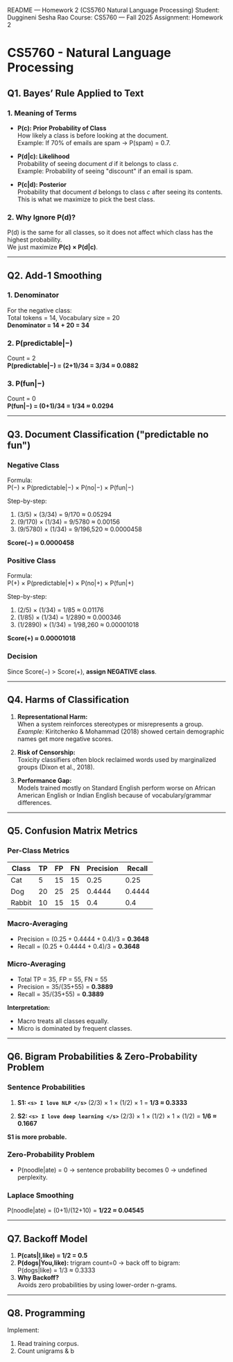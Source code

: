 README — Homework 2 (CS5760 Natural Language Processing)
Student: Duggineni Sesha Rao
Course: CS5760 — Fall 2025
Assignment: Homework 2
# CS5760 - Natural Language Processing  
## **Q1. Bayes’ Rule Applied to Text**

### **1. Meaning of Terms**
- **P(c): Prior Probability of Class**  
  How likely a class is before looking at the document.  
  Example: If 70% of emails are spam → P(spam) = 0.7.

- **P(d|c): Likelihood**  
  Probability of seeing document *d* if it belongs to class *c*.  
  Example: Probability of seeing "discount" if an email is spam.

- **P(c|d): Posterior**  
  Probability that document *d* belongs to class *c* after seeing its contents.  
  This is what we maximize to pick the best class.

### **2. Why Ignore P(d)?**
P(d) is the same for all classes, so it does not affect which class has the highest probability.  
We just maximize **P(c) × P(d|c)**.

---

## **Q2. Add-1 Smoothing**

### **1. Denominator**
For the negative class:  
Total tokens = 14, Vocabulary size = 20  
**Denominator = 14 + 20 = 34**

### **2. P(predictable|−)**
Count = 2  
**P(predictable|−) = (2+1)/34 = 3/34 ≈ 0.0882**

### **3. P(fun|−)**
Count = 0  
**P(fun|−) = (0+1)/34 = 1/34 ≈ 0.0294**

---

## **Q3. Document Classification ("predictable no fun")**

### **Negative Class**
Formula:  
P(−) × P(predictable|−) × P(no|−) × P(fun|−)

Step-by-step:  
1. (3/5) × (3/34) = 9/170 ≈ 0.05294  
2. (9/170) × (1/34) = 9/5780 ≈ 0.00156  
3. (9/5780) × (1/34) = 9/196,520 ≈ 0.0000458  

**Score(−) ≈ 0.0000458**

### **Positive Class**
Formula:  
P(+) × P(predictable|+) × P(no|+) × P(fun|+)

Step-by-step:  
1. (2/5) × (1/34) = 1/85 ≈ 0.01176  
2. (1/85) × (1/34) = 1/2890 ≈ 0.000346  
3. (1/2890) × (1/34) = 1/98,260 ≈ 0.00001018  

**Score(+) ≈ 0.00001018**

### **Decision**
Since Score(−) > Score(+), **assign NEGATIVE class**.

---

## **Q4. Harms of Classification**

1. **Representational Harm:**  
   When a system reinforces stereotypes or misrepresents a group.  
   *Example:* Kiritchenko & Mohammad (2018) showed certain demographic names get more negative scores.

2. **Risk of Censorship:**  
   Toxicity classifiers often block reclaimed words used by marginalized groups (Dixon et al., 2018).

3. **Performance Gap:**  
   Models trained mostly on Standard English perform worse on African American English or Indian English because of vocabulary/grammar differences.

---

## **Q5. Confusion Matrix Metrics**

### **Per-Class Metrics**
| Class   | TP | FP | FN | Precision | Recall |
|--------|----|----|----|-----------|-------|
| Cat    |  5 | 15 | 15 | 0.25 | 0.25 |
| Dog    | 20 | 25 | 25 | 0.4444 | 0.4444 |
| Rabbit | 10 | 15 | 15 | 0.4 | 0.4 |

### **Macro-Averaging**
- Precision = (0.25 + 0.4444 + 0.4)/3 = **0.3648**  
- Recall = (0.25 + 0.4444 + 0.4)/3 = **0.3648**

### **Micro-Averaging**
- Total TP = 35, FP = 55, FN = 55  
- Precision = 35/(35+55) = **0.3889**  
- Recall = 35/(35+55) = **0.3889**

**Interpretation:**  
- Macro treats all classes equally.  
- Micro is dominated by frequent classes.

---

## **Q6. Bigram Probabilities & Zero-Probability Problem**

### **Sentence Probabilities**
1. **S1: `<s> I love NLP </s>`**
   (2/3) × 1 × (1/2) × 1 = **1/3 ≈ 0.3333**

2. **S2: `<s> I love deep learning </s>`**
   (2/3) × 1 × (1/2) × 1 × (1/2) = **1/6 ≈ 0.1667**

**S1 is more probable.**

### **Zero-Probability Problem**
- P(noodle|ate) = 0 → sentence probability becomes 0 → undefined perplexity.

### **Laplace Smoothing**
P(noodle|ate) = (0+1)/(12+10) = **1/22 ≈ 0.04545**

---

## **Q7. Backoff Model**

1. **P(cats|I,like) = 1/2 = 0.5**
2. **P(dogs|You,like):** trigram count=0 → back off to bigram:  
   P(dogs|like) = 1/3 ≈ 0.3333
3. **Why Backoff?**  
   Avoids zero probabilities by using lower-order n-grams.

---

## **Q8. Programming**
Implement:
1. Read training corpus.
2. Count unigrams & b

